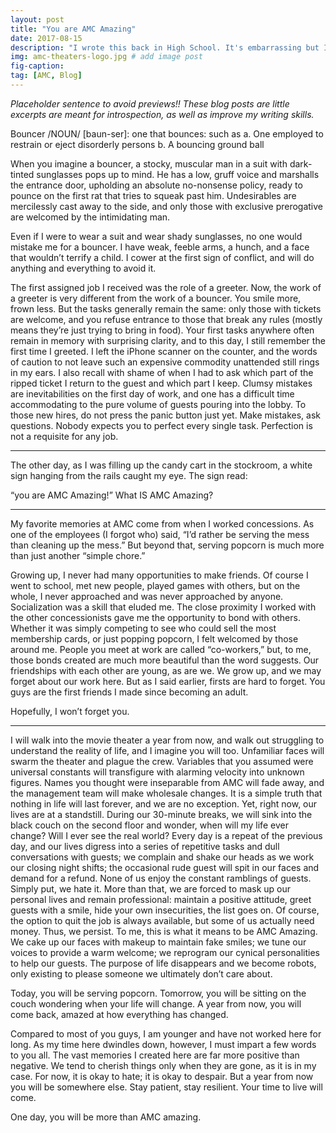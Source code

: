 ```yaml
---
layout: post
title: "You are AMC Amazing"
date: 2017-08-15
description: "I wrote this back in High School. It's embarrassing but I thought I'd share it here"
img: amc-theaters-logo.jpg # add image post
fig-caption:
tag: [AMC, Blog]
---
```


*Placeholder sentence to avoid previews!! These blog posts are little excerpts are meant for introspection, as well as improve my writing skills.*

Bouncer /NOUN/ [baun-ser]: one that bounces: such as a. One employed to restrain or eject disorderly persons b. A bouncing ground ball

When you imagine a bouncer, a stocky, muscular man in a suit with dark-tinted sunglasses pops up to mind. He has a low, gruff voice and marshalls the entrance door, upholding an absolute no-nonsense policy, ready to pounce on the first rat that tries to squeak past him. Undesirables are mercilessly cast away to the side, and only those with exclusive prerogative are welcomed by the intimidating man. 

Even if I were to wear a suit and wear shady sunglasses, no one would mistake me for a bouncer. I have weak, feeble arms, a hunch, and a face that wouldn’t terrify a child. I cower at the first sign of conflict, and will do anything and everything to avoid it. 

The first assigned job I received was the role of a greeter. Now, the work of a greeter is very different from the work of a bouncer. You smile more, frown less. But the tasks generally remain the same: only those with tickets are welcome, and you refuse entrance to those that break any rules (mostly means they’re just trying to bring in food). Your first tasks anywhere often remain in memory with surprising clarity, and to this day, I still remember the first time I greeted. I left the iPhone scanner on the counter, and the words of caution to not leave such an expensive commodity unattended still rings in my ears. I also recall with shame of when I had to ask which part of the ripped ticket I return to the guest and which part I keep. Clumsy mistakes are inevitabilities on the first day of work, and one has a difficult time accommodating to the pure volume of guests pouring into the lobby. To those new hires, do not press the panic button just yet.  Make mistakes, ask questions. Nobody expects you to perfect every single task. Perfection is not a requisite for any job. 
___________

The other day, as I was filling up the candy cart in the stockroom, a white sign hanging from the rails caught my eye. The sign read:

 “you are AMC Amazing!”
 What IS AMC Amazing?
____________

My favorite memories at AMC come from when I worked concessions. As one of the employees (I forgot who) said, “I’d rather be serving the mess than cleaning up the mess.” But beyond that, serving popcorn is much more than just another “simple chore.”

Growing up, I never had many opportunities to make friends. Of course I went to school, met new people, played games with others, but on the whole, I never approached and was never approached by anyone. Socialization was a skill that eluded me. The close proximity I worked with the other concessionists gave me the opportunity to bond with others. Whether it was simply competing to see who could sell the most membership cards, or just popping popcorn, I felt welcomed by those around me. People you meet at work are called “co-workers,” but, to me, those bonds created are much more beautiful than the word suggests. Our friendships with each other are young, as are we. We grow up, and we may forget about our work here. But as I said earlier, firsts are hard to forget. You guys are the first friends I made since becoming an adult.

Hopefully, I won’t forget you.
_________

I will walk into the movie theater a year from now, and walk out struggling to understand the reality of life, and I imagine you will too. Unfamiliar faces will swarm the theater and plague the crew. Variables that you assumed were universal constants will transfigure with alarming velocity into unknown figures. Names you thought were inseparable from AMC will fade away, and the management team will make wholesale changes. It is a simple truth that nothing in life will last forever, and we are no exception.
Yet, right now, our lives are at a standstill. During our 30-minute  breaks, we will sink into the black couch on the second floor and wonder, when will my life ever change? Will I ever see the real world? Every day is a repeat of the previous day, and our lives digress into a series of repetitive tasks and dull conversations with guests; we complain and shake our heads as we work our closing night shifts; the occasional rude guest will spit in our faces and demand for a refund. None of us enjoy the constant ramblings of guests. Simply put, we hate it. More than that, we are forced to mask up our personal lives and remain professional: maintain a positive attitude, greet guests with a smile, hide your own insecurities, the list goes on. Of course, the option to quit the job is always available, but some of us actually need money. Thus, we persist. 
To me, this is what it means to be AMC Amazing. We cake up our faces with makeup to maintain fake smiles; we tune our voices to provide a warm welcome; we reprogram our cynical personalities to help our guests. The purpose of life disappears and we become robots, only existing to please someone we ultimately don’t care about.

Today, you will be serving popcorn. Tomorrow, you will be sitting on the couch wondering when your life will change. A year from now, you will come back, amazed at how everything has changed.

Compared to most of you guys, I am younger and have not worked here for long. As my time here dwindles down, however, I must impart a few words to you all. The vast memories I created here are far more positive than negative. We tend to cherish things only when they are gone, as it is in my case. For now, it is okay to hate; it is okay to despair. But a year from now you will be somewhere else. Stay patient, stay resilient. Your time to live will come. 

One day, you will be more than AMC amazing. 

